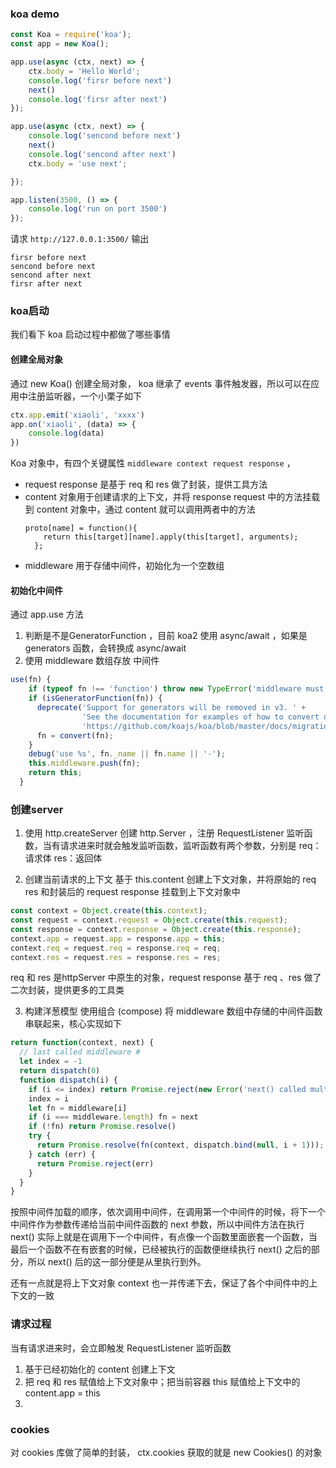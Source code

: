 
### koa demo
```javascript
const Koa = require('koa');
const app = new Koa();

app.use(async (ctx, next) => {
    ctx.body = 'Hello World';
    console.log('firsr before next')
    next()
    console.log('firsr after next')
});

app.use(async (ctx, next) => {
    console.log('sencond before next')
    next()
    console.log('sencond after next')
    ctx.body = 'use next';

});

app.listen(3500, () => {
    console.log('run on port 3500')
});
```
请求 `http://127.0.0.1:3500/` 输出

```
firsr before next
sencond before next
sencond after next
firsr after next
```

### koa启动
我们看下 koa 启动过程中都做了哪些事情

#### 创建全局对象
通过 new Koa() 创建全局对象， koa 继承了 events 事件触发器，所以可以在应用中注册监听器，一个小栗子如下

```javascript
ctx.app.emit('xiaoli', 'xxxx')
app.on('xiaoli', (data) => {
    console.log(data)
})
```

Koa 对象中，有四个关键属性 `middleware context request response` ， 

- request response 是基于 req 和 res 做了封装，提供工具方法
- content 对象用于创建请求的上下文，并将 response request 中的方法挂载到 content 对象中，通过 content 就可以调用两者中的方法
  ```
  proto[name] = function(){
      return this[target][name].apply(this[target], arguments);
    };
  ```
- middleware 用于存储中间件，初始化为一个空数组

#### 初始化中间件
通过 app.use 方法

1. 判断是不是GeneratorFunction ，目前 koa2 使用 async/await ，如果是 generators 函数，会转换成 async/await
2. 使用 middleware 数组存放 中间件

```javascript
use(fn) {
    if (typeof fn !== 'function') throw new TypeError('middleware must be a function!');
    if (isGeneratorFunction(fn)) {
      deprecate('Support for generators will be removed in v3. ' +
                'See the documentation for examples of how to convert old middleware ' +
                'https://github.com/koajs/koa/blob/master/docs/migration.md');
      fn = convert(fn);
    }
    debug('use %s', fn._name || fn.name || '-');
    this.middleware.push(fn);
    return this;
  }
```

### 创建server

1. 使用 http.createServer 创建 http.Server ，注册 RequestListener 监听函数，当有请求进来时就会触发监听函数，监听函数有两个参数，分别是 req：请求体  res：返回体

2. 创建当前请求的上下文
基于 this.content 创建上下文对象，并将原始的 req res 和封装后的 request response 挂载到上下文对象中

```javascript
const context = Object.create(this.context);
const request = context.request = Object.create(this.request);
const response = context.response = Object.create(this.response);
context.app = request.app = response.app = this;
context.req = request.req = response.req = req;
context.res = request.res = response.res = res;
```
req 和 res 是httpServer 中原生的对象，request response 基于 req 、res 做了二次封装，提供更多的工具类

3. 构建洋葱模型
使用组合 (compose) 将 middleware 数组中存储的中间件函数串联起来，核心实现如下

```javascript
return function(context, next) {
  // last called middleware #
  let index = -1
  return dispatch(0)
  function dispatch(i) {
    if (i <= index) return Promise.reject(new Error('next() called multiple times'))
    index = i
    let fn = middleware[i]
    if (i === middleware.length) fn = next
    if (!fn) return Promise.resolve()
    try {
      return Promise.resolve(fn(context, dispatch.bind(null, i + 1))); // dispatch.bind(null, i + 1) 将下一个中间件方法赋值给 next 
    } catch (err) {
      return Promise.reject(err)
    }
  }
}
```

按照中间件加载的顺序，依次调用中间件，在调用第一个中间件的时候，将下一个中间件作为参数传递给当前中间件函数的 next 参数，所以中间件方法在执行 next() 实际上就是在调用下一个中间件，有点像一个函数里面嵌套一个函数，当最后一个函数不在有嵌套的时候，已经被执行的函数便继续执行 next() 之后的部分，所以 next() 后的这一部分便是从里执行到外。

还有一点就是将上下文对象 context 也一并传递下去，保证了各个中间件中的上下文的一致




### 请求过程
当有请求进来时，会立即触发 RequestListener 监听函数

1. 基于已经初始化的 content 创建上下文
2. 把 req 和 res 赋值给上下文对象中；把当前容器 this 赋值给上下文中的 content.app = this
3. 

### cookies
对 cookies 库做了简单的封装， ctx.cookies 获取的就是 new Cookies() 的对象
